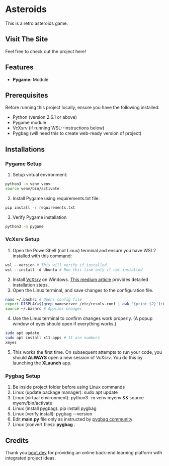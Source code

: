 # Asteroids

This is a retro asteroids game.

## Visit The Site

Feel free to check out the project here!

## Features

- **Pygame:** Module

## Prerequisites

Before running this project locally, ensure you have the following installed:

- Python (version 2.6.1 or above)
- Pygame module
- VcXsrv (if running WSL--instructions below)
- Pygbag (will need this to create web-ready version of project)

## Installations

### Pygame Setup

1. Setup virtual environment:
``` bash
python3 -m venv venv
source venv/bin/activate
```
2. Install Pygame using requirements.txt file:
``` bash
pip install -r requirements.txt
```
3. Verify Pygame installation
``` bash
python3 -m pygame
```

### VcXsrv Setup

1. Open the PowerShell (not Linux) terminal and ensure you have WSL2 installed with this command:
``` powershell
wsl --version # This will verify if installed
wsl --install -d Ubuntu # Run this line only if not installed
```
2. Install [VcXsrv](https://vcxsrv.com/) on Windows. [This medium article](https://medium.com/@youngtuo/run-pygame-through-wsl2-in-3-steps-2ee0b776dbaa) provides detailed installation steps.
3. Open the Linux terminal, and save changes to the configuration file.
``` bash
nano ~/.bashrc # Opens config file
export DISPLAY=$(grep nameserver /etc/resolv.conf | awk '{print $2}'):0.0 # Save to end of file
source ~/.bashrc # Applies changes
```
4. Use the Linux terminal to confirm changes work properly. (A popup window of eyes should open if everything works.)
``` bash
sudo apt update
sudo apt install x11-apps # 11 are numbers
xeyes
```
5. This works the first time. On subsequent attempts to run your code, you should **ALWAYS** open a new session of VcXsrv. You do this by launching the **XLaunch** app.

### Pygbag Setup

1. Be inside project folder before using Linux commands
2. Linux (update package manager): sudo apt update
3. Linux (virtual environment): python3 -m venv myenv && source myenv/bin/activate
4. Linux (install pygbag): pip install pygbag
5. Linux (verify install): pygbag --version
6. Edit **main.py** file only as instructed by [pygbag community](https://pygame-web.github.io/wiki/pygbag/).
7. Linux (convert files): **pygbag .**

## Credits

Thank you [boot.dev](https://www.boot.dev/) for providing an online back-end learning platform with integrated project ideas.
